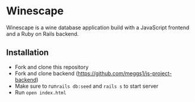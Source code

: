 # Winescape

Winescape is a wine database application build with a JavaScript frontend and a Ruby on Rails backend.

## Installation

- Fork and clone this repository
- Fork and clone backend (https://github.com/meggs1/js-project-backend)
- Make sure to run```rails db:seed``` and ```rails s``` to start server
- Run ```open index.html```

